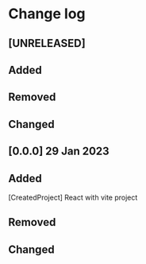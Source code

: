 # Change log

## [UNRELEASED]

## Added

## Removed

## Changed

## [0.0.0] 29 Jan 2023

## Added
[CreatedProject] React with vite project

## Removed

## Changed

